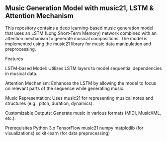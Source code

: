## Music Generation Model with music21, LSTM & Attention Mechanism
This repository contains a deep learning-based music generation model that uses
an LSTM (Long Short-Term Memory) network combined with an attention mechanism to generate musical compositions.
The model is implemented using the music21 library for music data manipulation and preprocessing.


Features

LSTM-based Model: Utilizes LSTM layers to model sequential dependencies in musical data.

Attention Mechanism: Enhances the LSTM by allowing the model to focus on relevant parts of the sequence while generating music.

Music Representation: Uses music21 for representing musical notes and structures (e.g., pitch, duration, dynamics).

Customizable Outputs: Generate music in various formats (MIDI, MusicXML, etc.).

Prerequisites
Python 3.x
TensorFlow 
music21
numpy
matplotlib (for visualizations)
scikit-learn (for data preprocessing)
